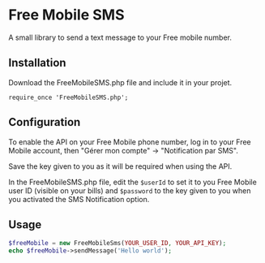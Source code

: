 # Free Mobile SMS
A small library to send a text message to your Free mobile number.


## Installation
Download the FreeMobileSMS.php file and include it in your projet.

`require_once 'FreeMobileSMS.php';`

## Configuration
To enable the API on your Free Mobile phone number, log in to your Free Mobile account, then "Gérer mon compte" -> "Notification par SMS".

Save the key given to you as it will be required when using the API.

In the FreeMobileSMS.php file, edit the `$userId` to set it to you Free Mobile user ID (visible on your bills) and `$password` to the key given to you when you activated the SMS Notification option.

## Usage
```php
$freeMobile = new FreeMobileSms(YOUR_USER_ID, YOUR_API_KEY);
echo $freeMobile->sendMessage('Hello world');
```
